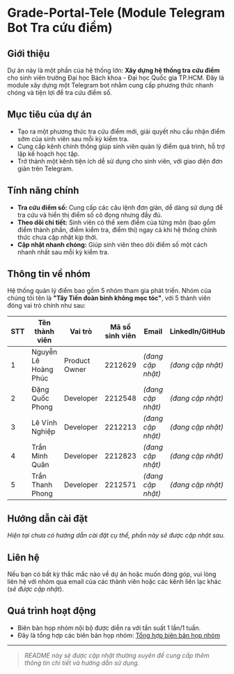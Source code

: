 # Grade-Portal-Tele (Module Telegram Bot Tra cứu điểm)

## Giới thiệu
Dự án này là một phần của hệ thống lớn: **Xây dựng hệ thống tra cứu điểm** cho sinh viên trường Đại học Bách khoa - Đại học Quốc gia TP.HCM. Đây là module xây dựng một Telegram bot nhằm cung cấp phương thức nhanh chóng và tiện lợi để tra cứu điểm số.

## Mục tiêu của dự án
- Tạo ra một phương thức tra cứu điểm mới, giải quyết nhu cầu nhận điểm sớm của sinh viên sau mỗi kỳ kiểm tra.
- Cung cấp kênh chính thống giúp sinh viên quản lý điểm quá trình, hỗ trợ lập kế hoạch học tập.
- Trở thành một kênh tiện ích dễ sử dụng cho sinh viên, với giao diện đơn giản trên Telegram.

## Tính năng chính
- **Tra cứu điểm số:** Cung cấp các câu lệnh đơn giản, dễ dàng sử dụng để tra cứu và hiển thị điểm số cô đọng nhưng đầy đủ.
- **Theo dõi chi tiết:** Sinh viên có thể xem điểm của từng môn (bao gồm điểm thành phần, điểm kiểm tra, điểm thi) ngay cả khi hệ thống chính thức chưa cập nhật kịp thời.
- **Cập nhật nhanh chóng:** Giúp sinh viên theo dõi điểm số một cách nhanh nhất sau mỗi kỳ kiểm tra.

## Thông tin về nhóm
Hệ thống quản lý điểm bao gồm 5 nhóm tham gia phát triển. Nhóm của chúng tôi tên là **"Tây Tiến đoàn binh không mọc tóc"**, với 5 thành viên đóng vai trò chính như sau:

| STT | Tên thành viên               | Vai trò      | Mã số sinh viên | Email               | LinkedIn/GitHub |
|-----|------------------------------|--------------|-----------------|--------------------|----------------|
| 1   | Nguyễn Lê Hoàng Phúc         | Product Owner| 2212629          | *(đang cập nhật)*  | *(đang cập nhật)* |
| 2   | Đặng Quốc Phong              | Developer    | 2212548          | *(đang cập nhật)*  | *(đang cập nhật)* |
| 3   | Lê Vĩnh Nghiệp               | Developer    | 2212213          | *(đang cập nhật)*  | *(đang cập nhật)* |
| 4   | Trần Minh Quân               | Developer    | 2212823          | *(đang cập nhật)*  | *(đang cập nhật)* |
| 5   | Trần Thanh Phong             | Developer    | 2212571          | *(đang cập nhật)*  | *(đang cập nhật)* |

## Hướng dẫn cài đặt
*Hiện tại chưa có hướng dẫn cài đặt cụ thể, phần này sẽ được cập nhật sau.*


## Liên hệ
Nếu bạn có bất kỳ thắc mắc nào về dự án hoặc muốn đóng góp, vui lòng liên hệ với nhóm qua email của các thành viên hoặc các kênh liên lạc khác (*sẽ được cập nhật*).


## Quá trình hoạt động
- Biên bản họp nhóm nội bộ được diễn ra với tần suất 1 lần/1 tuần.
- Đây là tổng hợp các biên bản họp nhóm: [Tổng hợp biên bản họp nhóm](https://www.canva.com/design/DAGS_GR8W7c/3DhbcAFdo0-Ls1OseWj3og/view?utm_content=DAGS_GR8W7c&utm_campaign=designshare&utm_medium=link&utm_source=editor)

---

> *README này sẽ được cập nhật thường xuyên để cung cấp thêm thông tin chi tiết và hướng dẫn sử dụng.*

